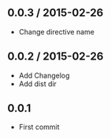 ## 0.0.3 / 2015-02-26

* Change directive name

## 0.0.2 / 2015-02-26

* Add Changelog
* Add dist dir

## 0.0.1

* First commit

